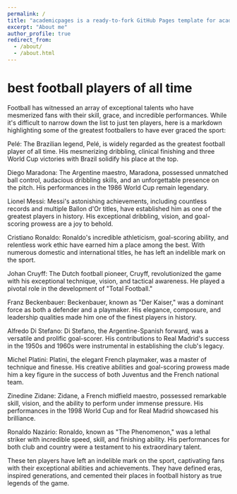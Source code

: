```yaml
---
permalink: /
title: "academicpages is a ready-to-fork GitHub Pages template for academic personal websites"
excerpt: "About me"
author_profile: true
redirect_from: 
  - /about/
  - /about.html
---
```


<h1>best football players of all time</h1>



Football has witnessed an array of exceptional talents who have mesmerized fans with their skill, grace, and incredible performances. While it's difficult to narrow down the list to just ten players, here is a markdown highlighting some of the greatest footballers to have ever graced the sport:

Pelé: The Brazilian legend, Pelé, is widely regarded as the greatest football player of all time. His mesmerizing dribbling, clinical finishing and three World Cup victories with Brazil solidify his place at the top.

Diego Maradona: The Argentine maestro, Maradona, possessed unmatched ball control, audacious dribbling skills, and an unforgettable presence on the pitch. His performances in the 1986 World Cup remain legendary.

Lionel Messi: Messi's astonishing achievements, including countless records and multiple Ballon d'Or titles, have established him as one of the greatest players in history. His exceptional dribbling, vision, and goal-scoring prowess are a joy to behold.

Cristiano Ronaldo: Ronaldo's incredible athleticism, goal-scoring ability, and relentless work ethic have earned him a place among the best. With numerous domestic and international titles, he has left an indelible mark on the sport.

Johan Cruyff: The Dutch football pioneer, Cruyff, revolutionized the game with his exceptional technique, vision, and tactical awareness. He played a pivotal role in the development of "Total Football."

Franz Beckenbauer: Beckenbauer, known as "Der Kaiser," was a dominant force as both a defender and a playmaker. His elegance, composure, and leadership qualities made him one of the finest players in history.

Alfredo Di Stefano: Di Stefano, the Argentine-Spanish forward, was a versatile and prolific goal-scorer. His contributions to Real Madrid's success in the 1950s and 1960s were instrumental in establishing the club's legacy.

Michel Platini: Platini, the elegant French playmaker, was a master of technique and finesse. His creative abilities and goal-scoring prowess made him a key figure in the success of both Juventus and the French national team.

Zinedine Zidane: Zidane, a French midfield maestro, possessed remarkable skill, vision, and the ability to perform under immense pressure. His performances in the 1998 World Cup and for Real Madrid showcased his brilliance.

Ronaldo Nazário: Ronaldo, known as "The Phenomenon," was a lethal striker with incredible speed, skill, and finishing ability. His performances for both club and country were a testament to his extraordinary talent.

These ten players have left an indelible mark on the sport, captivating fans with their exceptional abilities and achievements. They have defined eras, inspired generations, and cemented their places in football history as true legends of the game.
